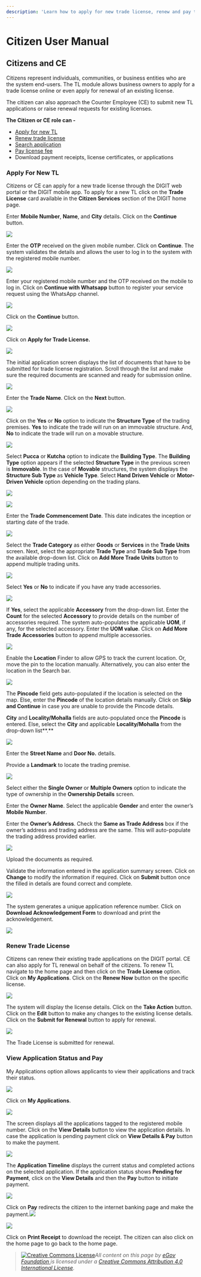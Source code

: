 ```yaml
---
description: 'Learn how to apply for new trade license, renew and pay trade license fee'
---
```


# Citizen User Manual

## **Citizens and CE**

Citizens represent individuals, communities, or business entities who are the system end-users. The TL module allows business owners to apply for a trade license online or even apply for renewal of an existing license.

The citizen can also approach the Counter Employee \(CE\) to submit new TL applications or raise renewal requests for existing licenses.

**The Citizen or CE role can -**

* [Apply for new TL](citizen-user-manual.md#apply-for-new-tl)
* [Renew trade license](citizen-user-manual.md#renew-trade-license)
* [Search application](citizen-user-manual.md#search-application)
* [Pay license fee](citizen-user-manual.md#pay-trade-license-fee)
* Download payment receipts, license certificates, or applications

### **Apply For New TL**

Citizens or CE can apply for a new trade license through the DIGIT web portal or the DIGIT mobile app. To apply for a new TL click on the **Trade License** card available in the **Citizen Services** section of the DIGIT home page.

Enter **Mobile Number**, **Name**, and **City** details. Click on the **Continue** button.

![](../../../../.gitbook/assets/image%20%28128%29.png)

Enter the **OTP** received on the given mobile number. Click on **Continue**. The system validates the details and allows the user to log in to the system with the registered mobile number.

![](../../../../.gitbook/assets/image%20%28220%29.png)

Enter your registered mobile number and the OTP received on the mobile to log in. Click on **Continue with Whatsapp** button to register your service request using the WhatsApp channel.

![](../../../../.gitbook/assets/image%20%28124%29.png)

Click on the **Continue** button.

![](../../../../.gitbook/assets/image%20%28262%29.png)

Click on **Apply for Trade License.**

![](../../../../.gitbook/assets/image%20%28222%29.png)

The initial application screen displays the list of documents that have to be submitted for trade license registration. Scroll through the list and make sure the required documents are scanned and ready for submission online.

![](../../../../.gitbook/assets/image%20%28163%29.png)

Enter the **Trade Name**. Click on the **Next** button.

![](../../../../.gitbook/assets/image%20%28143%29.png)

Click on the **Yes** or **No** option to indicate the **Structure Type** of the trading premises. **Yes** to indicate the trade will run on an immovable structure. And, **No** to indicate the trade will run on a movable structure.

![](../../../../.gitbook/assets/image%20%28169%29.png)

Select **Pucca** or **Kutcha** option to indicate the **Building Type**. The **Building Type** option appears if the selected **Structure Type** in the previous screen is **Immovable**. In the case of **Movable** structures, the system displays the **Structure Sub Type** as **Vehicle Type**. Select **Hand Driven Vehicle** or **Motor-Driven Vehicle** option depending on the trading plans.

![](../../../../.gitbook/assets/image%20%28268%29.png)

![](../../../../.gitbook/assets/image%20%28191%29.png)

Enter the **Trade Commencement Date**. This date indicates the inception or starting date of the trade.

![](../../../../.gitbook/assets/image%20%28237%29.png)

Select the **Trade Category** as either **Goods** or **Services** in the **Trade Units** screen. Next, select the appropriate **Trade Type** and **Trade Sub Type** from the available drop-down list. Click on **Add More Trade Units** button to append multiple trading units.

![](../../../../.gitbook/assets/image%20%28215%29.png)

Select **Yes** or **No** to indicate if you have any trade accessories.

![](../../../../.gitbook/assets/image%20%28180%29.png)

If **Yes**, select the applicable **Accessory** from the drop-down list. Enter the **Count** for the selected **Accessory** to provide details on the number of accessories required. The system auto-populates the applicable **UOM**, if any, for the selected accessory. Enter the **UOM value**. Click on **Add More Trade Accessories** button to append multiple accessories.

![](../../../../.gitbook/assets/image%20%28159%29.png)

Enable the **Location** Finder to allow GPS to track the current location. Or, move the pin to the location manually. Alternatively, you can also enter the location in the Search bar.

![](../../../../.gitbook/assets/image%20%28246%29.png)

The **Pincode** field gets auto-populated if the location is selected on the map. Else, enter the **Pincode** of the location details manually. Click on **Skip and Continue** in case you are unable to provide the Pincode details.

**City** and **Locality/Mohalla** fields are auto-populated once the **Pincode** is entered. Else, select the **City** and applicable **Locality/Mohalla** from the drop-down list**.**

![](../../../../.gitbook/assets/image%20%28177%29.png)

Enter the **Street Name** and **Door No.** details.

Provide a **Landmark** to locate the trading premise.

![](../../../../.gitbook/assets/image%20%28206%29.png)

Select either the **Single Owner** or **Multiple Owners** option to indicate the type of ownership in the **Ownership Details** screen.

Enter the **Owner Name**. Select the applicable **Gender** and enter the owner’s **Mobile Number**.

Enter the **Owner’s Address**. Check the **Same as Trade Address** box if the owner’s address and trading address are the same. This will auto-populate the trading address provided earlier.

![](../../../../.gitbook/assets/image%20%28120%29.png)

Upload the documents as required.

Validate the information entered in the application summary screen. Click on **Change** to modify the information if required. Click on **Submit** button once the filled in details are found correct and complete.

![](../../../../.gitbook/assets/image%20%28139%29.png)

The system generates a unique application reference number. Click on **Download Acknowledgement Form** to download and print the acknowledgement.

![](../../../../.gitbook/assets/image%20%28183%29.png)

### **Renew Trade License**

Citizens can renew their existing trade applications on the DIGIT portal. CE can also apply for TL renewal on behalf of the citizens. To renew TL navigate to the home page and then click on the **Trade License** option. Click on **My Applications**. Click on the **Renew Now** button on the specific license.

![](https://lh4.googleusercontent.com/AIdYdmPsMws5vQ0nsoUXcVeTlJI3vO1zx_8AvI0Ckuv64trW6P1usBonC-boIhe5DHuNtkQGlFGvEJlArdp9N7ZS295blqKy2QWV5YzC-ApOYguMEHkrGKSTCtPXctba85tjJ65x)

The system will display the license details. Click on the **Take Action** button. Click on the **Edit** button to make any changes to the existing license details. Click on the **Submit for Renewal** button to apply for renewal.

![](https://lh3.googleusercontent.com/GG25eCOAdnLBxLCt8d7NRr8BHP1Bm5QVqMnH8R50yTEZ3gyGSQ9nv2aBLCJhEBlAhqGPUD86dqzjuoGsSiKtbz-rdijYFG1nG_L2Y9JQJuQ3m1i6h7zuahwBLrooyTVzDt4SWVAU)

The Trade License is submitted for renewal.

### **View Application Status and Pay**

My Applications option allows applicants to view their applications and track their status.

![](../../../../.gitbook/assets/image%20%28240%29.png)

 Click on **My Applications**.

![](../../../../.gitbook/assets/image%20%28135%29.png)

The screen displays all the applications tagged to the registered mobile number. Click on the **View Details** button to view the application details. In case the application is pending payment click on **View Details & Pay** button to make the payment.

![](../../../../.gitbook/assets/image%20%28195%29.png)

The **Application Timeline** displays the current status and completed actions on the selected application. If the application status shows **Pending for Payment**, click on the **View Details** and then the **Pay** button to initiate payment.

![](../../../../.gitbook/assets/image%20%28173%29.png)

Click on **Pay** redirects the citizen to the internet banking page and make the payment.![](blob:https://digit-discuss.atlassian.net/2d99c9b0-cbfa-461a-b28f-d0f4921468ae#media-blob-url=true&id=7a08cd9f-1b02-4dfa-aa41-52bf9bea5552&collection=contentId-1540423721&contextId=1540423721&mimeType=image%2Fpng&name=assets%252F-MEQnEQWBZ6Gjip-3pEg%252F-MWNlF4KL2xwXupo2CcQ%252F-MWNoN6YXRll-4Ae8VdA%252FCITI-PAY2.png%3Falt%3Dmedia%26token%3Dafd42340-739f-43a0-ba7f-155664a4742a&size=32932&width=428&height=760&alt=)

![](../../../../.gitbook/assets/image%20%28122%29.png)

 Click on **Print Receipt** to download the receipt. The citizen can also click on the home page to go back to the home page.







> [![Creative Commons License](https://i.creativecommons.org/l/by/4.0/80x15.png)](http://creativecommons.org/licenses/by/4.0/)_All content on this page by_ [_eGov Foundation_ ](https://egov.org.in/)_is licensed under a_ [_Creative Commons Attribution 4.0 International License_](http://creativecommons.org/licenses/by/4.0/)_._

